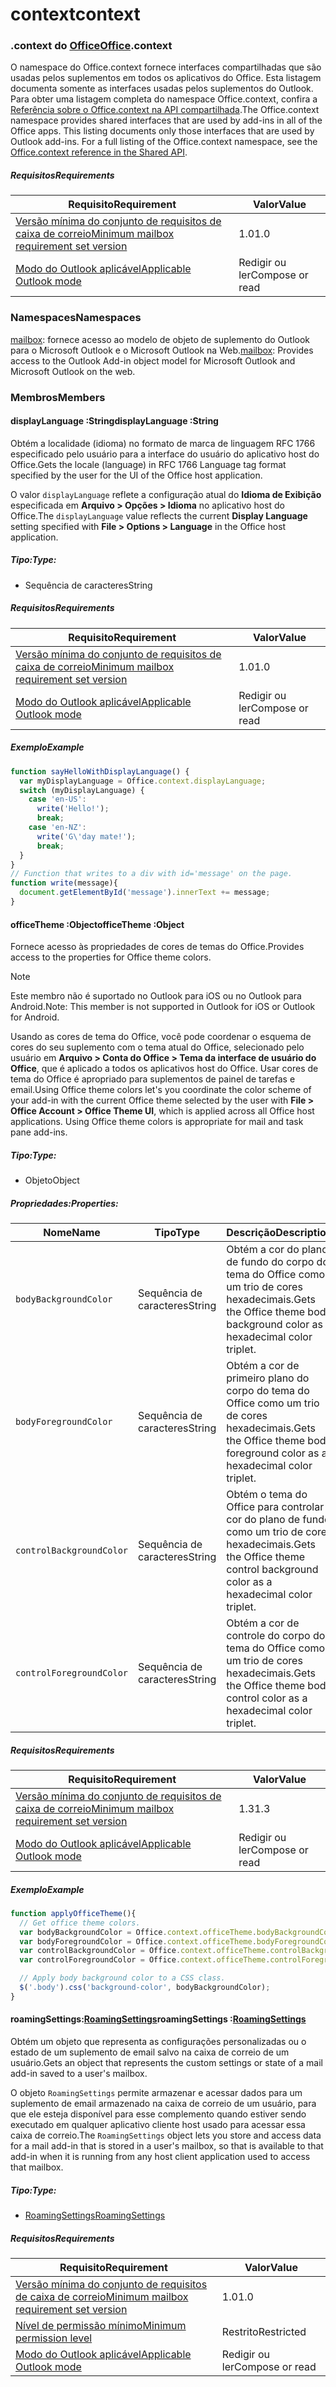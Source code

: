 
# <a name="context"></a><span data-ttu-id="71b1a-101">context</span><span class="sxs-lookup"><span data-stu-id="71b1a-101">context</span></span>

### <a name="officeofficemdcontext"></a><span data-ttu-id="71b1a-102">.context do [Office](Office.md)</span><span class="sxs-lookup"><span data-stu-id="71b1a-102">[Office](Office.md).context</span></span>

<span data-ttu-id="71b1a-p101">O namespace do Office.context fornece interfaces compartilhadas que são usadas pelos suplementos em todos os aplicativos do Office. Esta listagem documenta somente as interfaces usadas pelos suplementos do Outlook. Para obter uma listagem completa do namespace Office.context, confira a [Referência sobre o Office.context na API compartilhada](/javascript/api/office/office.context).</span><span class="sxs-lookup"><span data-stu-id="71b1a-p101">The Office.context namespace provides shared interfaces that are used by add-ins in all of the Office apps. This listing documents only those interfaces that are used by Outlook add-ins. For a full listing of the Office.context namespace, see the [Office.context reference in the Shared API](/javascript/api/office/office.context).</span></span>

##### <a name="requirements"></a><span data-ttu-id="71b1a-105">Requisitos</span><span class="sxs-lookup"><span data-stu-id="71b1a-105">Requirements</span></span>

|<span data-ttu-id="71b1a-106">Requisito</span><span class="sxs-lookup"><span data-stu-id="71b1a-106">Requirement</span></span>| <span data-ttu-id="71b1a-107">Valor</span><span class="sxs-lookup"><span data-stu-id="71b1a-107">Value</span></span>|
|---|---|
|[<span data-ttu-id="71b1a-108">Versão mínima do conjunto de requisitos de caixa de correio</span><span class="sxs-lookup"><span data-stu-id="71b1a-108">Minimum mailbox requirement set version</span></span>](/javascript/office/requirement-sets/outlook-api-requirement-sets)| <span data-ttu-id="71b1a-109">1.0</span><span class="sxs-lookup"><span data-stu-id="71b1a-109">1.0</span></span>|
|[<span data-ttu-id="71b1a-110">Modo do Outlook aplicável</span><span class="sxs-lookup"><span data-stu-id="71b1a-110">Applicable Outlook mode</span></span>](https://docs.microsoft.com/outlook/add-ins/#extension-points)| <span data-ttu-id="71b1a-111">Redigir ou ler</span><span class="sxs-lookup"><span data-stu-id="71b1a-111">Compose or read</span></span>|

### <a name="namespaces"></a><span data-ttu-id="71b1a-112">Namespaces</span><span class="sxs-lookup"><span data-stu-id="71b1a-112">Namespaces</span></span>

<span data-ttu-id="71b1a-113">[mailbox](office.context.mailbox.md): fornece acesso ao modelo de objeto de suplemento do Outlook para o Microsoft Outlook e o Microsoft Outlook na Web.</span><span class="sxs-lookup"><span data-stu-id="71b1a-113">[mailbox](office.context.mailbox.md): Provides access to the Outlook Add-in object model for Microsoft Outlook and Microsoft Outlook on the web.</span></span>

### <a name="members"></a><span data-ttu-id="71b1a-114">Membros</span><span class="sxs-lookup"><span data-stu-id="71b1a-114">Members</span></span>

####  <a name="displaylanguage-string"></a><span data-ttu-id="71b1a-115">displayLanguage :String</span><span class="sxs-lookup"><span data-stu-id="71b1a-115">displayLanguage :String</span></span>

<span data-ttu-id="71b1a-116">Obtém a localidade (idioma) no formato de marca de linguagem RFC 1766 especificado pelo usuário para a interface do usuário do aplicativo host do Office.</span><span class="sxs-lookup"><span data-stu-id="71b1a-116">Gets the locale (language) in RFC 1766 Language tag format specified by the user for the UI of the Office host application.</span></span>

<span data-ttu-id="71b1a-117">O valor `displayLanguage` reflete a configuração atual do **Idioma de Exibição** especificada em **Arquivo > Opções > Idioma** no aplicativo host do Office.</span><span class="sxs-lookup"><span data-stu-id="71b1a-117">The `displayLanguage` value reflects the current **Display Language** setting specified with **File > Options > Language** in the Office host application.</span></span>

##### <a name="type"></a><span data-ttu-id="71b1a-118">Tipo:</span><span class="sxs-lookup"><span data-stu-id="71b1a-118">Type:</span></span>

*   <span data-ttu-id="71b1a-119">Sequência de caracteres</span><span class="sxs-lookup"><span data-stu-id="71b1a-119">String</span></span>

##### <a name="requirements"></a><span data-ttu-id="71b1a-120">Requisitos</span><span class="sxs-lookup"><span data-stu-id="71b1a-120">Requirements</span></span>

|<span data-ttu-id="71b1a-121">Requisito</span><span class="sxs-lookup"><span data-stu-id="71b1a-121">Requirement</span></span>| <span data-ttu-id="71b1a-122">Valor</span><span class="sxs-lookup"><span data-stu-id="71b1a-122">Value</span></span>|
|---|---|
|[<span data-ttu-id="71b1a-123">Versão mínima do conjunto de requisitos de caixa de correio</span><span class="sxs-lookup"><span data-stu-id="71b1a-123">Minimum mailbox requirement set version</span></span>](/javascript/office/requirement-sets/outlook-api-requirement-sets)| <span data-ttu-id="71b1a-124">1.0</span><span class="sxs-lookup"><span data-stu-id="71b1a-124">1.0</span></span>|
|[<span data-ttu-id="71b1a-125">Modo do Outlook aplicável</span><span class="sxs-lookup"><span data-stu-id="71b1a-125">Applicable Outlook mode</span></span>](https://docs.microsoft.com/outlook/add-ins/#extension-points)| <span data-ttu-id="71b1a-126">Redigir ou ler</span><span class="sxs-lookup"><span data-stu-id="71b1a-126">Compose or read</span></span>|

##### <a name="example"></a><span data-ttu-id="71b1a-127">Exemplo</span><span class="sxs-lookup"><span data-stu-id="71b1a-127">Example</span></span>

```js
function sayHelloWithDisplayLanguage() {
  var myDisplayLanguage = Office.context.displayLanguage;
  switch (myDisplayLanguage) {
    case 'en-US':
      write('Hello!');
      break;
    case 'en-NZ':
      write('G\'day mate!');
      break;
  }
}
// Function that writes to a div with id='message' on the page.
function write(message){
  document.getElementById('message').innerText += message;
}
```

####  <a name="officetheme-object"></a><span data-ttu-id="71b1a-128">officeTheme :Object</span><span class="sxs-lookup"><span data-stu-id="71b1a-128">officeTheme :Object</span></span>

<span data-ttu-id="71b1a-129">Fornece acesso às propriedades de cores de temas do Office.</span><span class="sxs-lookup"><span data-stu-id="71b1a-129">Provides access to the properties for Office theme colors.</span></span>

> [!NOTE]
> <span data-ttu-id="71b1a-130">Este membro não é suportado no Outlook para iOS ou no Outlook para Android.</span><span class="sxs-lookup"><span data-stu-id="71b1a-130">Note: This member is not supported in Outlook for iOS or Outlook for Android.</span></span>

<span data-ttu-id="71b1a-p102">Usando as cores de tema do Office, você pode coordenar o esquema de cores do seu suplemento com o tema atual do Office, selecionado pelo usuário em **Arquivo > Conta do Office > Tema da interface de usuário do Office**, que é aplicado a todos os aplicativos host do Office. Usar cores de tema do Office é apropriado para suplementos de painel de tarefas e email.</span><span class="sxs-lookup"><span data-stu-id="71b1a-p102">Using Office theme colors let's you coordinate the color scheme of your add-in with the current Office theme selected by the user with **File > Office Account > Office Theme UI**, which is applied across all Office host applications. Using Office theme colors is appropriate for mail and task pane add-ins.</span></span>

##### <a name="type"></a><span data-ttu-id="71b1a-133">Tipo:</span><span class="sxs-lookup"><span data-stu-id="71b1a-133">Type:</span></span>

*   <span data-ttu-id="71b1a-134">Objeto</span><span class="sxs-lookup"><span data-stu-id="71b1a-134">Object</span></span>

##### <a name="properties"></a><span data-ttu-id="71b1a-135">Propriedades:</span><span class="sxs-lookup"><span data-stu-id="71b1a-135">Properties:</span></span>

|<span data-ttu-id="71b1a-136">Nome</span><span class="sxs-lookup"><span data-stu-id="71b1a-136">Name</span></span>| <span data-ttu-id="71b1a-137">Tipo</span><span class="sxs-lookup"><span data-stu-id="71b1a-137">Type</span></span>| <span data-ttu-id="71b1a-138">Descrição</span><span class="sxs-lookup"><span data-stu-id="71b1a-138">Description</span></span>|
|---|---|---|
|`bodyBackgroundColor`| <span data-ttu-id="71b1a-139">Sequência de caracteres</span><span class="sxs-lookup"><span data-stu-id="71b1a-139">String</span></span>|<span data-ttu-id="71b1a-140">Obtém a cor do plano de fundo do corpo do tema do Office como um trio de cores hexadecimais.</span><span class="sxs-lookup"><span data-stu-id="71b1a-140">Gets the Office theme body background color as a hexadecimal color triplet.</span></span>|
|`bodyForegroundColor`| <span data-ttu-id="71b1a-141">Sequência de caracteres</span><span class="sxs-lookup"><span data-stu-id="71b1a-141">String</span></span>|<span data-ttu-id="71b1a-142">Obtém a cor de primeiro plano do corpo do tema do Office como um trio de cores hexadecimais.</span><span class="sxs-lookup"><span data-stu-id="71b1a-142">Gets the Office theme body foreground color as a hexadecimal color triplet.</span></span>|
|`controlBackgroundColor`| <span data-ttu-id="71b1a-143">Sequência de caracteres</span><span class="sxs-lookup"><span data-stu-id="71b1a-143">String</span></span>|<span data-ttu-id="71b1a-144">Obtém o tema do Office para controlar a cor do plano de fundo como um trio de cores hexadecimais.</span><span class="sxs-lookup"><span data-stu-id="71b1a-144">Gets the Office theme control background color as a hexadecimal color triplet.</span></span>|
|`controlForegroundColor`| <span data-ttu-id="71b1a-145">Sequência de caracteres</span><span class="sxs-lookup"><span data-stu-id="71b1a-145">String</span></span>|<span data-ttu-id="71b1a-146">Obtém a cor de controle do corpo do tema do Office como um trio de cores hexadecimais.</span><span class="sxs-lookup"><span data-stu-id="71b1a-146">Gets the Office theme body control color as a hexadecimal color triplet.</span></span>|

##### <a name="requirements"></a><span data-ttu-id="71b1a-147">Requisitos</span><span class="sxs-lookup"><span data-stu-id="71b1a-147">Requirements</span></span>

|<span data-ttu-id="71b1a-148">Requisito</span><span class="sxs-lookup"><span data-stu-id="71b1a-148">Requirement</span></span>| <span data-ttu-id="71b1a-149">Valor</span><span class="sxs-lookup"><span data-stu-id="71b1a-149">Value</span></span>|
|---|---|
|[<span data-ttu-id="71b1a-150">Versão mínima do conjunto de requisitos de caixa de correio</span><span class="sxs-lookup"><span data-stu-id="71b1a-150">Minimum mailbox requirement set version</span></span>](/javascript/office/requirement-sets/outlook-api-requirement-sets)| <span data-ttu-id="71b1a-151">1.3</span><span class="sxs-lookup"><span data-stu-id="71b1a-151">1.3</span></span>|
|[<span data-ttu-id="71b1a-152">Modo do Outlook aplicável</span><span class="sxs-lookup"><span data-stu-id="71b1a-152">Applicable Outlook mode</span></span>](https://docs.microsoft.com/outlook/add-ins/#extension-points)| <span data-ttu-id="71b1a-153">Redigir ou ler</span><span class="sxs-lookup"><span data-stu-id="71b1a-153">Compose or read</span></span>|

##### <a name="example"></a><span data-ttu-id="71b1a-154">Exemplo</span><span class="sxs-lookup"><span data-stu-id="71b1a-154">Example</span></span>

```js
function applyOfficeTheme(){
  // Get office theme colors.
  var bodyBackgroundColor = Office.context.officeTheme.bodyBackgroundColor;
  var bodyForegroundColor = Office.context.officeTheme.bodyForegroundColor;
  var controlBackgroundColor = Office.context.officeTheme.controlBackgroundColor
  var controlForegroundColor = Office.context.officeTheme.controlForegroundColor;

  // Apply body background color to a CSS class.
  $('.body').css('background-color', bodyBackgroundColor);
}
```

####  <a name="roamingsettings-roamingsettingsjavascriptapioutlook14officeroamingsettings"></a><span data-ttu-id="71b1a-155">roamingSettings:[RoamingSettings](/javascript/api/outlook_1_4/office.RoamingSettings)</span><span class="sxs-lookup"><span data-stu-id="71b1a-155">roamingSettings :[RoamingSettings](/javascript/api/outlook_1_4/office.RoamingSettings)</span></span>

<span data-ttu-id="71b1a-156">Obtém um objeto que representa as configurações personalizadas ou o estado de um suplemento de email salvo na caixa de correio de um usuário.</span><span class="sxs-lookup"><span data-stu-id="71b1a-156">Gets an object that represents the custom settings or state of a mail add-in saved to a user's mailbox.</span></span>

<span data-ttu-id="71b1a-157">O objeto `RoamingSettings` permite armazenar e acessar dados para um suplemento de email armazenado na caixa de correio de um usuário, para que ele esteja disponível para esse complemento quando estiver sendo executado em qualquer aplicativo cliente host usado para acessar essa caixa de correio.</span><span class="sxs-lookup"><span data-stu-id="71b1a-157">The `RoamingSettings` object lets you store and access data for a mail add-in that is stored in a user's mailbox, so that is available to that add-in when it is running from any host client application used to access that mailbox.</span></span>

##### <a name="type"></a><span data-ttu-id="71b1a-158">Tipo:</span><span class="sxs-lookup"><span data-stu-id="71b1a-158">Type:</span></span>

*   [<span data-ttu-id="71b1a-159">RoamingSettings</span><span class="sxs-lookup"><span data-stu-id="71b1a-159">RoamingSettings</span></span>](/javascript/api/outlook_1_4/office.RoamingSettings)

##### <a name="requirements"></a><span data-ttu-id="71b1a-160">Requisitos</span><span class="sxs-lookup"><span data-stu-id="71b1a-160">Requirements</span></span>

|<span data-ttu-id="71b1a-161">Requisito</span><span class="sxs-lookup"><span data-stu-id="71b1a-161">Requirement</span></span>| <span data-ttu-id="71b1a-162">Valor</span><span class="sxs-lookup"><span data-stu-id="71b1a-162">Value</span></span>|
|---|---|
|[<span data-ttu-id="71b1a-163">Versão mínima do conjunto de requisitos de caixa de correio</span><span class="sxs-lookup"><span data-stu-id="71b1a-163">Minimum mailbox requirement set version</span></span>](/javascript/office/requirement-sets/outlook-api-requirement-sets)| <span data-ttu-id="71b1a-164">1.0</span><span class="sxs-lookup"><span data-stu-id="71b1a-164">1.0</span></span>|
|[<span data-ttu-id="71b1a-165">Nível de permissão mínimo</span><span class="sxs-lookup"><span data-stu-id="71b1a-165">Minimum permission level</span></span>](https://docs.microsoft.com/outlook/add-ins/understanding-outlook-add-in-permissions)| <span data-ttu-id="71b1a-166">Restrito</span><span class="sxs-lookup"><span data-stu-id="71b1a-166">Restricted</span></span>|
|[<span data-ttu-id="71b1a-167">Modo do Outlook aplicável</span><span class="sxs-lookup"><span data-stu-id="71b1a-167">Applicable Outlook mode</span></span>](https://docs.microsoft.com/outlook/add-ins/#extension-points)| <span data-ttu-id="71b1a-168">Redigir ou ler</span><span class="sxs-lookup"><span data-stu-id="71b1a-168">Compose or read</span></span>|